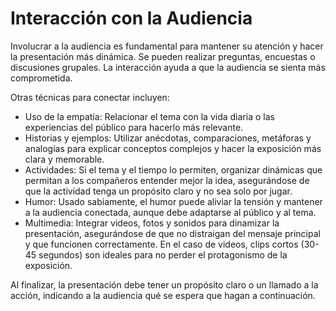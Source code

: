 # <a name="_rnq2cj9qcnx1"></a>**Interacción con la Audiencia**

Involucrar a la audiencia es fundamental para mantener su atención y hacer la presentación más dinámica. Se pueden realizar preguntas, encuestas o discusiones grupales. La interacción ayuda a que la audiencia se sienta más comprometida.

Otras técnicas para conectar incluyen:

- Uso de la empatía: Relacionar el tema con la vida diaria o las experiencias del público para hacerlo más relevante.
- Historias y ejemplos: Utilizar anécdotas, comparaciones, metáforas y analogías para explicar conceptos complejos y hacer la exposición más clara y memorable.
- Actividades: Si el tema y el tiempo lo permiten, organizar dinámicas que permitan a los compañeros entender mejor la idea, asegurándose de que la actividad tenga un propósito claro y no sea solo por jugar.
- Humor: Usado sabiamente, el humor puede aliviar la tensión y mantener a la audiencia conectada, aunque debe adaptarse al público y al tema.
- Multimedia: Integrar videos, fotos y sonidos para dinamizar la presentación, asegurándose de que no distraigan del mensaje principal y que funcionen correctamente. En el caso de videos, clips cortos (30-45 segundos) son ideales para no perder el protagonismo de la exposición.

Al finalizar, la presentación debe tener un propósito claro o un llamado a la acción, indicando a la audiencia qué se espera que hagan a continuación.

